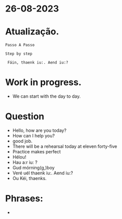 # 26-08-2023

# Atualização.

```
Passo A Passo
```

```
Step by step
```

```
 Fáin, thaenk iu:. Aend iu:?
```

# Work in progress.

- We can start with the day to day.


# Question

- Hello, how are you today? 
- How can I help you? 
- good job.
- There will be a rehearsal today at eleven forty-five
- Practice makes perfect
- Hélou!
- Hau a:r iu: ?
- Gud mórning(g,)boy
- Veré uél thaenk iu:. Aend iu:?
- Ou Kéi, thaenks.

# Phrases:
-

